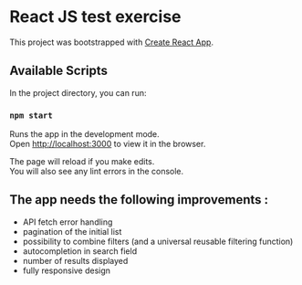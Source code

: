 # React JS test exercise 

This project was bootstrapped with [Create React App](https://github.com/facebook/create-react-app).

## Available Scripts

In the project directory, you can run:

### `npm start`

Runs the app in the development mode.<br>
Open [http://localhost:3000](http://localhost:3000) to view it in the browser.

The page will reload if you make edits.<br>
You will also see any lint errors in the console.


## The app needs the following improvements :

+ API fetch error handling
+ pagination of the initial list
+ possibility to combine filters (and a universal reusable filtering function)
+ autocompletion in search field
+ number of results displayed
+ fully responsive design
